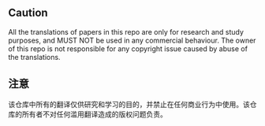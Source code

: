 ## Caution

All the translations of papers in this repo are only for research and study purposes, and MUST NOT be used in any commercial behaviour. The owner of this repo is not responsible for any copyright issue caused by abuse of the translations.

## 注意

该仓库中所有的翻译仅供研究和学习的目的，并禁止在任何商业行为中使用。该仓库的所有者不对任何滥用翻译造成的版权问题负责。
